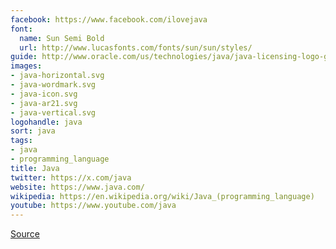```yaml
---
facebook: https://www.facebook.com/ilovejava
font:
  name: Sun Semi Bold
  url: http://www.lucasfonts.com/fonts/sun/sun/styles/
guide: http://www.oracle.com/us/technologies/java/java-licensing-logo-guidelines-1908204.pdf
images:
- java-horizontal.svg
- java-wordmark.svg
- java-icon.svg
- java-ar21.svg
- java-vertical.svg
logohandle: java
sort: java
tags:
- java
- programming_language
title: Java
twitter: https://x.com/java
website: https://www.java.com/
wikipedia: https://en.wikipedia.org/wiki/Java_(programming_language)
youtube: https://www.youtube.com/java
---
```


[Source](https://upload.wikimedia.org/wikipedia/de/e/e1/Java-Logo.svg)